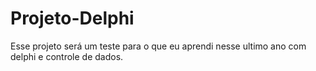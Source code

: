 # Projeto-Delphi
Esse projeto será um teste para o que eu aprendi nesse ultimo ano com delphi e controle de dados.

